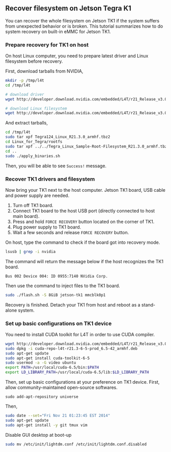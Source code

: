 ## Recover filesystem on Jetson Tegra K1

You can recover the whole filesystem on Jetson TK1 if the system suffers from unexpected behavior or is broken.
This tutorial summarizes how to do system recovery on built-in eMMC for Jetson TK1.


### Prepare recovery for TK1 on host

On host Linux computer, you need to prepare latest driver and Linux filesystem before recovery.

First, download tarballs from NVIDIA,

```sh
mkdir -p /tmp/l4t
cd /tmp/l4t

# download driver
wget http://developer.download.nvidia.com/embedded/L4T/r21_Release_v3.0/Tegra124_Linux_R21.3.0_armhf.tbz2

# download Linux filesystem
wget http://developer.download.nvidia.com/embedded/L4T/r21_Release_v3.0/Tegra_Linux_Sample-Root-Filesystem_R21.3.0_armhf.tbz2
```

And extract tarballs,

```sh
cd /tmp/l4t
sudo tar xpf Tegra124_Linux_R21.3.0_armhf.tbz2
cd Linux_for_Tegra/rootfs
sudo tar xpf ../../Tegra_Linux_Sample-Root-Filesystem_R21.3.0_armhf.tbz2
cd ..
sudo ./apply_binaries.sh
```

Then, you will be able to see `Success!` message.


### Recover TK1 drivers and filesystem

Now bring your TK1 next to the host computer.
Jetson TK1 board, USB cable and power supply are needed.

1. Turn off TK1 board.
2. Connect TK1 board to the host USB port (directly connected to host main board).
3. Press and hold `FORCE RECOVERY` button located on the corner of TK1.
4. Plug power supply to TK1 board.
5. Wait a few seconds and release `FORCE RECOVERY` button.

On host, type the command to check if the board got into recovery mode.

```sh
lsusb | grep -i nvidia
```

The command will return the message below if the host recognizes the TK1 board.

```
Bus 002 Device 004: ID 0955:7140 NVidia Corp.
```

Then use the command to inject files to the TK1 board.

```sh
sudo ./flash.sh -S 8GiB jetson-tk1 mmcblk0p1
```

Recovery is finished.
Detach your TK1 from host and reboot as a stand-alone system.


### Set up basic configurations on TK1 device

You need to install CUDA toolkit for L4T in order to use CUDA compiler.

```sh
wget http://developer.download.nvidia.com/embedded/L4T/r21_Release_v3.0/cuda-repo-l4t-r21.3-6-5-prod_6.5-42_armhf.deb
sudo dpkg -i cuda-repo-l4t-r21.3-6-5-prod_6.5-42_armhf.deb
sudo apt-get update
sudo apt-get install cuda-toolkit-6-5
sudo usermod -a -G video ubuntu
export PATH=/usr/local/cuda-6.5/bin:$PATH
export LD_LIBRARY_PATH=/usr/local/cuda-6.5/lib:$LD_LIBRARY_PATH
```

Then, set up basic configurations at your preference on TK1 device.
First, allow community-maintained open-source softwares.

```
sudo add-apt-repository universe
```

Then,

```sh
sudo date --set="Fri Nov 21 01:23:45 EST 2014"
sudo apt-get update
sudo apt-get install -y git tmux vim
```

Disable GUI desktop at boot-up

```sh
sudo mv /etc/init/lightdm.conf /etc/init/lightdm.conf.disabled
```
